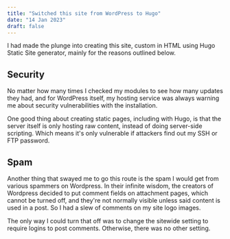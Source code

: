 ```yaml
---
title: "Switched this site from WordPress to Hugo"
date: "14 Jan 2023"
draft: false
---
```


I had made the plunge into creating this site, custom in HTML using Hugo Static Site generator, mainly for the reasons outlined below.

## Security

No matter how many times I checked my modules to see how many updates they had, and for WordPress itself, my hosting service was always warning me about security vulnerabilities with the installation.

One good thing about creating static pages, including with Hugo, is that the server itself is only hosting raw content, instead of doing server-side scripting. Which means it's only vulnerable if attackers find out my SSH or FTP password.

## Spam

Another thing that swayed me to go this route is the spam I would get from various spammers on Wordpress. In their infinite wisdom, the creators of Wordpress decided to put comment fields on attachment pages, which cannot be turned off, and they're not normally visible unless said content is used in a post. So I had a slew of comments on my site logo images.

The only way I could turn that off was to change the sitewide setting to require logins to post comments. Otherwise, there was no other setting.

